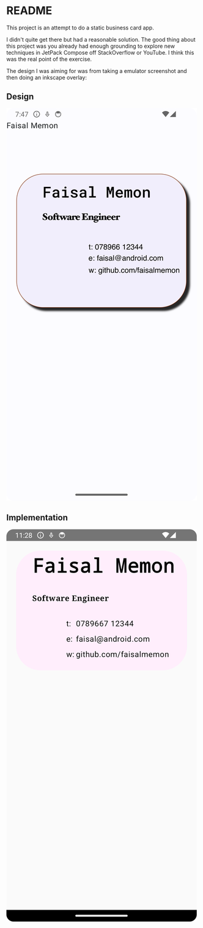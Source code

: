 # README

This project is an attempt to do a static business card app.

I didn't quite get there but had a reasonable solution.  The good thing about this 
project was you already had enough grounding to explore new techniques in 
JetPack Compose off StackOverflow or YouTube.  I think this was the real point 
of the exercise.

The design I was aiming for was from taking a emulator screenshot and then
doing an inkscape overlay:

## Design
![design](./template_mobile_screen.png)

## Implementation
![implementation](./final_implementation.png)
